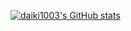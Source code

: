 [![daiki1003's GitHub stats](https://github-readme-stats.vercel.app/api?username=daiki1003&count_private=true&theme=github_dark)](https://github.com/daiki1003/github-readme-stats)

<!--
**daiki1003/daiki1003** is a ✨ _special_ ✨ repository because its `README.md` (this file) appears on your GitHub profile.

Here are some ideas to get you started:

- 🔭 I’m currently working on ...
- 🌱 I’m currently learning ...
- 👯 I’m looking to collaborate on ...
- 🤔 I’m looking for help with ...
- 💬 Ask me about ...
- 📫 How to reach me: ...
- 😄 Pronouns: ...
- ⚡ Fun fact: ...
-->
